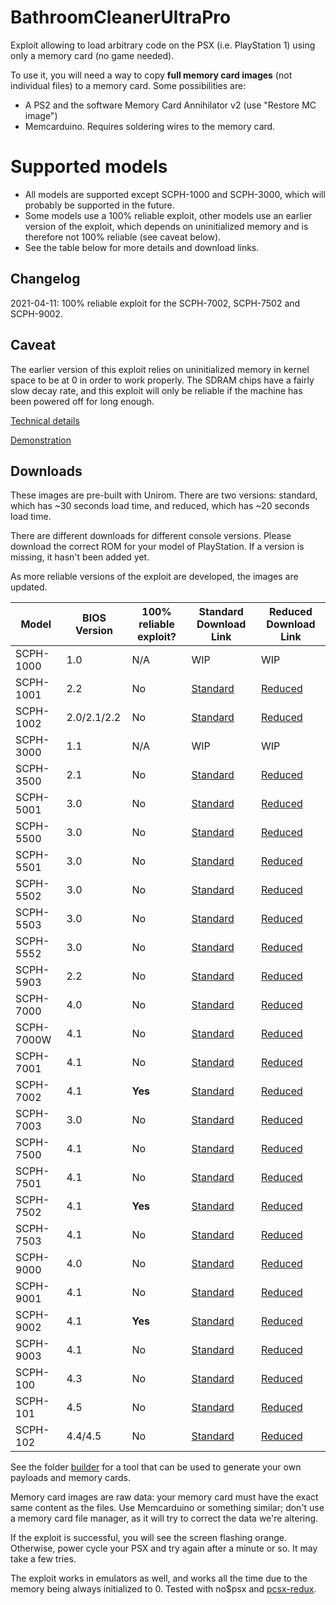 # BathroomCleanerUltraPro
Exploit allowing to load arbitrary code on the PSX (i.e. PlayStation 1) using only a memory card (no game needed).

To use it, you will need a way to copy **full memory card images** (not individual files) to a memory card. Some possibilities are:

* A PS2 and the software Memory Card Annihilator v2 (use "Restore MC image")
* Memcarduino. Requires soldering wires to the memory card.

# Supported models

* All models are supported except SCPH-1000 and SCPH-3000, which will probably be supported in the future.
* Some models use a 100% reliable exploit, other models use an earlier version of the exploit, which depends on uninitialized memory and is therefore not 100% reliable (see caveat below).
* See the table below for more details and download links.

## Changelog
2021-04-11: 100% reliable exploit for the SCPH-7002, SCPH-7502 and SCPH-9002.

## Caveat

The earlier version of this exploit relies on uninitialized memory in kernel space to be at 0 in order to work properly. The SDRAM chips have a fairly slow decay rate, and this exploit will only be reliable if the machine has been powered off for long enough.

[Technical details](exploit/EXPLOIT.md)

[Demonstration](https://www.youtube.com/watch?v=29DI-N45V40)

## Downloads
These images are pre-built with Unirom. There are two versions: standard, which has ~30 seconds load time, and reduced, which has ~20 seconds load time.

There are different downloads for different console versions. Please download the correct ROM for your model of PlayStation. If a version is missing, it hasn't been added yet.

As more reliable versions of the exploit are developed, the images are updated.

| Model     | BIOS Version | 100% reliable exploit? | Standard Download Link | Reduced Download Link |
|-----------|--------------|------------------------|------------------------|-----------------------|
| SCPH-1000 | 1.0          | N/A | WIP | WIP |
| SCPH-1001 | 2.2          | No | [Standard](exploit/freepsxboot-unirom-standard-bios3.x.mcd) | [Reduced](exploit/freepsxboot-unirom-reduced-bios3.x.mcd) |
| SCPH-1002 | 2.0/2.1/2.2  | No | [Standard](exploit/freepsxboot-unirom-standard-bios3.x.mcd) | [Reduced](exploit/freepsxboot-unirom-reduced-bios3.x.mcd) |
| SCPH-3000 | 1.1          | N/A | WIP | WIP |
| SCPH-3500 | 2.1          | No | [Standard](exploit/freepsxboot-unirom-standard-bios3.x.mcd) | [Reduced](exploit/freepsxboot-unirom-reduced-bios3.x.mcd) |
| SCPH-5001 | 3.0          | No | [Standard](exploit/freepsxboot-unirom-standard-bios3.x.mcd) | [Reduced](exploit/freepsxboot-unirom-reduced-bios3.x.mcd) |
| SCPH-5500 | 3.0          | No | [Standard](exploit/freepsxboot-unirom-standard-bios3.x.mcd) | [Reduced](exploit/freepsxboot-unirom-reduced-bios3.x.mcd) |
| SCPH-5501 | 3.0          | No | [Standard](exploit/freepsxboot-unirom-standard-bios3.x.mcd) | [Reduced](exploit/freepsxboot-unirom-reduced-bios3.x.mcd) |
| SCPH-5502 | 3.0          | No | [Standard](exploit/freepsxboot-unirom-standard-bios3.x.mcd) | [Reduced](exploit/freepsxboot-unirom-reduced-bios3.x.mcd) |
| SCPH-5503 | 3.0          | No | [Standard](exploit/freepsxboot-unirom-standard-bios3.x.mcd) | [Reduced](exploit/freepsxboot-unirom-reduced-bios3.x.mcd) |
| SCPH-5552 | 3.0          | No | [Standard](exploit/freepsxboot-unirom-standard-bios3.x.mcd) | [Reduced](exploit/freepsxboot-unirom-reduced-bios3.x.mcd) |
| SCPH-5903 | 2.2          | No | [Standard](exploit/freepsxboot-unirom-standard-bios3.x.mcd) | [Reduced](exploit/freepsxboot-unirom-reduced-bios3.x.mcd) |
| SCPH-7000 | 4.0          | No | [Standard](exploit/freepsxboot-unirom-standard-bios4.x.mcd) | [Reduced](exploit/freepsxboot-unirom-reduced-bios4.x.mcd) |
| SCPH-7000W | 4.1         | No | [Standard](exploit/freepsxboot-unirom-standard-bios4.x.mcd) | [Reduced](exploit/freepsxboot-unirom-reduced-bios4.x.mcd) |
| SCPH-7001 | 4.1          | No | [Standard](exploit/freepsxboot-unirom-standard-bios4.x.mcd) | [Reduced](exploit/freepsxboot-unirom-reduced-bios4.x.mcd) |
| SCPH-7002 | 4.1          | **Yes** | [Standard](exploit/freepsxboot-unirom-standard-bios4.x.mcd) | [Reduced](exploit/freepsxboot-unirom-reduced-bios4.x.mcd) |
| SCPH-7003 | 3.0          | No | [Standard](exploit/freepsxboot-unirom-standard-bios3.x.mcd) | [Reduced](exploit/freepsxboot-unirom-reduced-bios3.x.mcd) |
| SCPH-7500 | 4.1          | No | [Standard](exploit/freepsxboot-unirom-standard-bios4.x.mcd) | [Reduced](exploit/freepsxboot-unirom-reduced-bios4.x.mcd) |
| SCPH-7501 | 4.1          | No | [Standard](exploit/freepsxboot-unirom-standard-bios4.x.mcd) | [Reduced](exploit/freepsxboot-unirom-reduced-bios4.x.mcd) |
| SCPH-7502 | 4.1          | **Yes** | [Standard](exploit/freepsxboot-unirom-standard-bios4.x.mcd) | [Reduced](exploit/freepsxboot-unirom-reduced-bios4.x.mcd) |
| SCPH-7503 | 4.1          | No | [Standard](exploit/freepsxboot-unirom-standard-bios4.x.mcd) | [Reduced](exploit/freepsxboot-unirom-reduced-bios4.x.mcd) |
| SCPH-9000 | 4.0          | No | [Standard](exploit/freepsxboot-unirom-standard-bios4.x.mcd) | [Reduced](exploit/freepsxboot-unirom-reduced-bios4.x.mcd) |
| SCPH-9001 | 4.1          | No | [Standard](exploit/freepsxboot-unirom-standard-bios4.x.mcd) | [Reduced](exploit/freepsxboot-unirom-reduced-bios4.x.mcd) |
| SCPH-9002 | 4.1          | **Yes** | [Standard](exploit/freepsxboot-unirom-standard-bios4.x.mcd) | [Reduced](exploit/freepsxboot-unirom-reduced-bios4.x.mcd) |
| SCPH-9003 | 4.1          | No | [Standard](exploit/freepsxboot-unirom-standard-bios4.x.mcd) | [Reduced](exploit/freepsxboot-unirom-reduced-bios4.x.mcd) |
| SCPH-100  | 4.3          | No | [Standard](exploit/freepsxboot-unirom-standard-psone.mcd) | [Reduced](exploit/freepsxboot-unirom-reduced-psone.mcd) |
| SCPH-101  | 4.5          | No | [Standard](exploit/freepsxboot-unirom-standard-psone.mcd) | [Reduced](exploit/freepsxboot-unirom-reduced-psone.mcd) |
| SCPH-102  | 4.4/4.5      | No | [Standard](exploit/freepsxboot-unirom-standard-psone.mcd) | [Reduced](exploit/freepsxboot-unirom-reduced-psone.mcd) |

See the folder [builder](builder) for a tool that can be used to generate your own payloads and memory cards.

Memory card images are raw data: your memory card must have the exact same content as the files. Use Memcarduino or something similar; don't use a memory card file manager, as it will try to correct the data we're altering.

If the exploit is successful, you will see the screen flashing orange. Otherwise, power cycle your PSX and try again after a minute or so. It may take a few tries.

The exploit works in emulators as well, and works all the time due to the memory being always initialized to 0. Tested with no$psx and [pcsx-redux](https://github.com/grumpycoders/pcsx-redux/).
